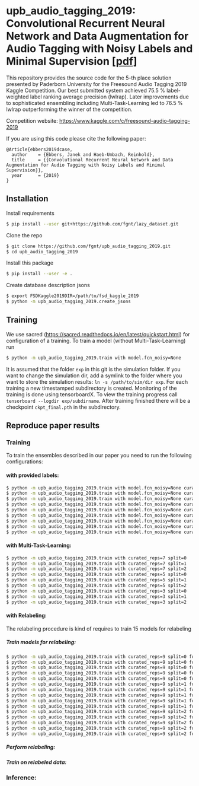 # upb_audio_tagging_2019: Convolutional Recurrent Neural Network and Data Augmentation for Audio Tagging with Noisy Labels and Minimal Supervision [\[pdf\]](http://dcase.community/documents/challenge2019/technical_reports/DCASE2019_Ebbers_92_t2.pdf)

This repository provides the source code for the 5-th place solution presented by Paderborn University for the Freesound Audio Tagging 2019 Kaggle Competition.
Our best submitted system achieved 75.5 % label-weighted label ranking average precision (lwlrap).
Later improvements due to sophisticated ensembling including Multi-Task-Learning led to 76.5 % lwlrap outperforming the winner of the competition.

Competition website: https://www.kaggle.com/c/freesound-audio-tagging-2019

If you are using this code please cite the following paper:

```
@Article{ebbers2019dcase,
  author    = {Ebbers, Janek and Haeb-Umbach, Reinhold},
  title     = {{Convolutional Recurrent Neural Network and Data Augmentation for Audio Tagging with Noisy Labels and Minimal Supervision}},
  year      = {2019}
}
```

## Installation
Install requirements
```bash
$ pip install --user git+https://github.com/fgnt/lazy_dataset.git
```

Clone the repo
```bash
$ git clone https://github.com/fgnt/upb_audio_tagging_2019.git
$ cd upb_audio_tagging_2019
```

Install this package
```bash
$ pip install --user -e .
```

Create database description jsons
```bash
$ export FSDKaggle2019DIR=/path/to/fsd_kaggle_2019
$ python -m upb_audio_tagging_2019.create_jsons
```

## Training
We use sacred (https://sacred.readthedocs.io/en/latest/quickstart.html) for
configuration of a training. To train a model (without Multi-Task-Learning) run
```bash
$ python -m upb_audio_tagging_2019.train with model.fcn_noisy=None
```

It is assumed that the folder `exp` in this git is the simulation folder.
If you want to change the simulation dir, add a symlink to the folder where you
want to store the simulation results: `ln -s /path/to/sim/dir exp`.
For each training a new timestamped subdirectory is created.
Monitoring of the training is done using tensorboardX.
To view the training progress call `tensorboard --logdir exp/subdirname`.
After training finished there will be a checkpoint `ckpt_final.pth` in the
subdirectory.


## Reproduce paper results
### Training
To train the ensembles described in our paper you need to run the following
configurations:
#### with provided labels:
```bash
$ python -m upb_audio_tagging_2019.train with model.fcn_noisy=None curated_reps=7 split=0
$ python -m upb_audio_tagging_2019.train with model.fcn_noisy=None curated_reps=7 split=1
$ python -m upb_audio_tagging_2019.train with model.fcn_noisy=None curated_reps=7 split=2
$ python -m upb_audio_tagging_2019.train with model.fcn_noisy=None curated_reps=5 split=0
$ python -m upb_audio_tagging_2019.train with model.fcn_noisy=None curated_reps=5 split=1
$ python -m upb_audio_tagging_2019.train with model.fcn_noisy=None curated_reps=5 split=2
$ python -m upb_audio_tagging_2019.train with model.fcn_noisy=None curated_reps=3 split=0
$ python -m upb_audio_tagging_2019.train with model.fcn_noisy=None curated_reps=3 split=1
$ python -m upb_audio_tagging_2019.train with model.fcn_noisy=None curated_reps=3 split=2
```
#### with Multi-Task-Learning:
```bash
$ python -m upb_audio_tagging_2019.train with curated_reps=7 split=0
$ python -m upb_audio_tagging_2019.train with curated_reps=7 split=1
$ python -m upb_audio_tagging_2019.train with curated_reps=7 split=2
$ python -m upb_audio_tagging_2019.train with curated_reps=5 split=0
$ python -m upb_audio_tagging_2019.train with curated_reps=5 split=1
$ python -m upb_audio_tagging_2019.train with curated_reps=5 split=2
$ python -m upb_audio_tagging_2019.train with curated_reps=3 split=0
$ python -m upb_audio_tagging_2019.train with curated_reps=3 split=1
$ python -m upb_audio_tagging_2019.train with curated_reps=3 split=2
```

#### with Relabeling:
The relabeling procedure is kind of requires to train 15 models for relabeling
##### Train models for relabeling:
```bash
$ python -m upb_audio_tagging_2019.train with curated_reps=9 split=0 fold=0
$ python -m upb_audio_tagging_2019.train with curated_reps=9 split=0 fold=1
$ python -m upb_audio_tagging_2019.train with curated_reps=9 split=0 fold=2
$ python -m upb_audio_tagging_2019.train with curated_reps=9 split=0 fold=3
$ python -m upb_audio_tagging_2019.train with curated_reps=9 split=0 fold=4
$ python -m upb_audio_tagging_2019.train with curated_reps=9 split=1 fold=0
$ python -m upb_audio_tagging_2019.train with curated_reps=9 split=1 fold=1
$ python -m upb_audio_tagging_2019.train with curated_reps=9 split=1 fold=2
$ python -m upb_audio_tagging_2019.train with curated_reps=9 split=1 fold=3
$ python -m upb_audio_tagging_2019.train with curated_reps=9 split=1 fold=4
$ python -m upb_audio_tagging_2019.train with curated_reps=9 split=2 fold=0
$ python -m upb_audio_tagging_2019.train with curated_reps=9 split=2 fold=1
$ python -m upb_audio_tagging_2019.train with curated_reps=9 split=2 fold=2
$ python -m upb_audio_tagging_2019.train with curated_reps=9 split=2 fold=3
$ python -m upb_audio_tagging_2019.train with curated_reps=9 split=2 fold=4
```

##### Perform relabeling:

##### Train on relabeled data:

### Inference:
